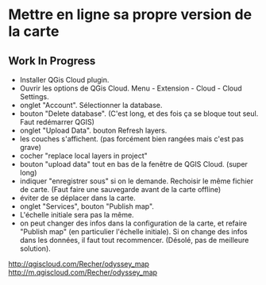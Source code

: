 # Mettre en ligne sa propre version de la carte #

## Work In Progress ##

 - Installer QGis Cloud plugin.
 - Ouvrir les options de QGis Cloud. Menu - Extension - Cloud - Cloud Settings.
 - onglet "Account". Sélectionner la database.
 - bouton "Delete database". (C'est long, et des fois ça se bloque tout seul. Faut redémarrer QGIS)
 - onglet "Upload Data". bouton Refresh layers.
 - les couches s'affichent. (pas forcément bien rangées mais c'est pas grave)
 - cocher "replace local layers in project"
 - bouton "upload data" tout en bas de la fenêtre de QGIS Cloud. (super long)
 - indiquer "enregistrer sous" si on le demande. Rechoisir le même fichier de carte. (Faut faire une sauvegarde avant de la carte offline)
 - éviter de se déplacer dans la carte.
 - onglet "Services", bouton "Publish map".
 - L'échelle initiale sera pas la même.
 - on peut changer des infos dans la configuration de la carte, et refaire "Publish map" (en particulier l'échelle initiale). Si on change des infos dans les données, il faut tout recommencer. (Désolé, pas de meilleure solution).


http://qgiscloud.com/Recher/odyssey_map
http://m.qgiscloud.com/Recher/odyssey_map